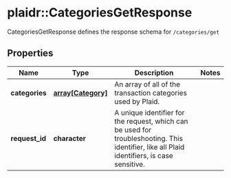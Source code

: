 # plaidr::CategoriesGetResponse

CategoriesGetResponse defines the response schema for `/categories/get`

## Properties
Name | Type | Description | Notes
------------ | ------------- | ------------- | -------------
**categories** | [**array[Category]**](Category.md) | An array of all of the transaction categories used by Plaid. | 
**request_id** | **character** | A unique identifier for the request, which can be used for troubleshooting. This identifier, like all Plaid identifiers, is case sensitive. | 


